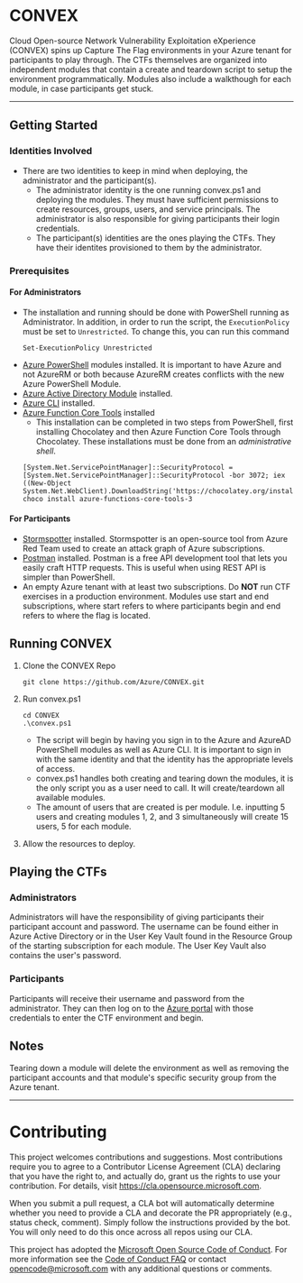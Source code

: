 # CONVEX

Cloud Open-source Network Vulnerability Exploitation eXperience (CONVEX) spins up Capture The Flag environments in your Azure tenant for participants to play through. The CTFs themselves are organized into independent modules that contain a create and teardown script to setup the environment programmatically. Modules also include a walkthough for each module, in case participants get stuck.

---

## Getting Started

### Identities Involved
- There are two identities to keep in mind when deploying, the administrator and the participant(s).
   - The administrator identity is the one running convex.ps1 and deploying the modules. They must have sufficient permissions to create resources, groups, users, and service principals. The administrator is also responsible for giving participants their login credentials.
   - The participant(s) identities are the ones playing the CTFs. They have their identites provisioned to them by the administrator.
   
### Prerequisites

#### For Administrators
- The installation and running should be done with PowerShell running as Administrator. In addition, in order to run the script, the `ExecutionPolicy` must be set to `Unrestricted`. To change this, you can run this command
   ```
   Set-ExecutionPolicy Unrestricted
   ```
- [Azure PowerShell](https://docs.microsoft.com/en-us/powershell/azure/install-az-ps?view=azps-4.4.0) modules installed. It is important to have Azure and not AzureRM or both because AzureRM creates conflicts with the new Azure PowerShell Module.
- [Azure Active Directory Module](https://docs.microsoft.com/en-us/powershell/azure/active-directory/install-adv2?view=azureadps-2.0) installed.
- [Azure CLI](https://docs.microsoft.com/en-us/cli/azure/install-azure-cli-windows?view=azure-cli-latest&tabs=azure-powershell) installed.
- [Azure Function Core Tools](https://github.com/Azure/azure-functions-core-tools/blob/master/README.md#windows) installed
   - This installation can be completed in two steps from PowerShell, first installing Chocolatey and then Azure Function Core Tools through Chocolatey. These installations must be done from an *administrative shell*.
   ```
   [System.Net.ServicePointManager]::SecurityProtocol = [System.Net.ServicePointManager]::SecurityProtocol -bor 3072; iex ((New-Object System.Net.WebClient).DownloadString('https://chocolatey.org/install.ps1'))
   choco install azure-functions-core-tools-3
   ```

#### For Participants
- [Stormspotter](https://github.com/Azure/Stormspotter/) installed. Stormspotter is an open-source tool from Azure Red Team used to create an attack graph of Azure subscriptions.
- [Postman](https://www.postman.com/) installed. Postman is a free API development tool that lets you easily craft HTTP requests. This is useful when using REST API is simpler than PowerShell.
- An empty Azure tenant with at least two subscriptions. Do **NOT** run CTF exercises in a production environment. Modules use start and end subscriptions, where start refers to where participants begin and end refers to where the flag is located.

 
 ## Running CONVEX
 1. Clone the CONVEX Repo
    ```
    git clone https://github.com/Azure/CONVEX.git
    ```
 2. Run convex.ps1
    ```
    cd CONVEX
    .\convex.ps1
    ```
    - The script will begin by having you sign in to the Azure and AzureAD PowerShell modules as well as Azure CLI. It is important to sign in with the same identity and that the identity has the appropriate levels of access.
    - convex.ps1 handles both creating and tearing down the modules, it is the only script you as a user need to call. It will create/teardown all available modules.
    - The amount of users that are created is per module. I.e. inputting 5 users and creating modules 1, 2, and 3 simultaneously will create 15 users, 5 for each module.
    
 3. Allow the resources to deploy.
 
 ## Playing the CTFs
 ### Administrators
 Administrators will have the responsibility of giving participants their participant account and password. The username can be found either in Azure Active Directory or in the User Key Vault found in the Resource Group of the starting subscription for each module. The User Key Vault also contains the user's password.
 
 ### Participants
 Participants will receive their username and password from the administrator. They can then log on to the [Azure portal](https://portal.azure.com) with those credentials to enter the CTF environment and begin.
 
 ## Notes
 Tearing down a module will delete the environment as well as removing the participant accounts and that module's specific security group from the Azure tenant. 

 ---
# Contributing

This project welcomes contributions and suggestions.  Most contributions require you to agree to a
Contributor License Agreement (CLA) declaring that you have the right to, and actually do, grant us
the rights to use your contribution. For details, visit https://cla.opensource.microsoft.com.

When you submit a pull request, a CLA bot will automatically determine whether you need to provide
a CLA and decorate the PR appropriately (e.g., status check, comment). Simply follow the instructions
provided by the bot. You will only need to do this once across all repos using our CLA.

This project has adopted the [Microsoft Open Source Code of Conduct](https://opensource.microsoft.com/codeofconduct/).
For more information see the [Code of Conduct FAQ](https://opensource.microsoft.com/codeofconduct/faq/) or
contact [opencode@microsoft.com](mailto:opencode@microsoft.com) with any additional questions or comments.
